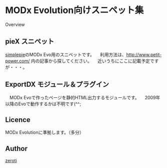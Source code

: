 
MODx Evolution向けスニペット集
====

Overview

## pieX スニペット

[simplepie](http://simplepie.org)のMODx Evo用のスニペットです。
　利用方法は、http://www.petit-power.com/ 内の記事から探してください。
　近いうちにここに記載予定ですが・・・。

## ExportDX モジュール＆プラグイン

　MODx Evoで作ったページを静的HTML出力するモジュールです。
　2009年以降のEvoで動作するかは不明です(^^;

## Licence

MODx Evolutionに準拠します。（多分）

## Author

[zeroti](https://github.com/zeroti)





